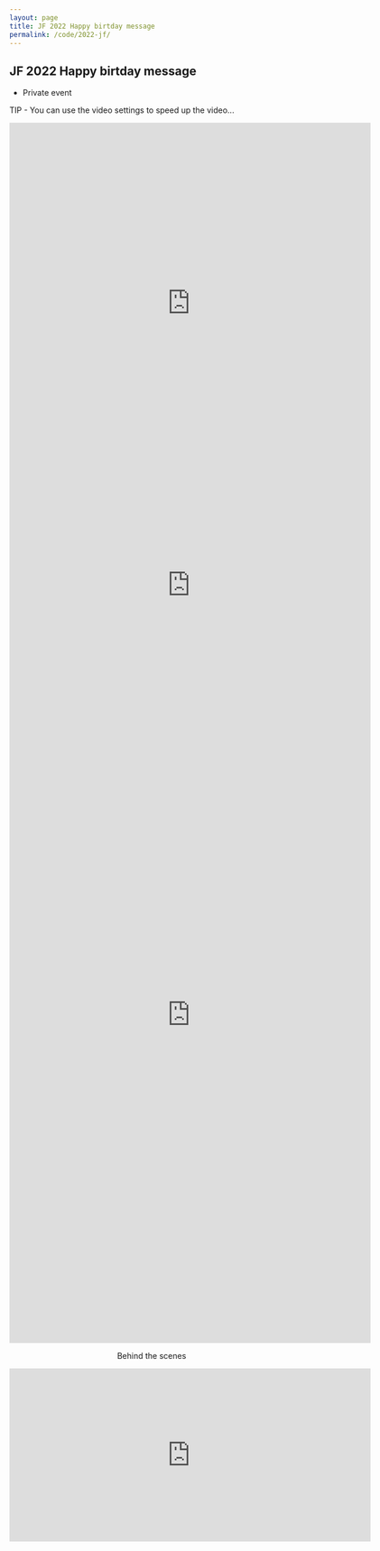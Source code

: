 ```yaml
---
layout: page
title: JF 2022 Happy birtday message
permalink: /code/2022-jf/
---
```


## JF 2022 Happy birtday message

* Private event

TIP - You can use the video settings to speed up the video...

<center>
  <iframe src="https://player.vimeo.com/video/720425681?h=ef3f36da71&amp;badge=0&amp;autopause=0&amp;player_id=0&amp;app_id=58479" width="640" height="640" frameborder="0" allow="autoplay; fullscreen; picture-in-picture" allowfullscreen title="2022-jf-video-00"></iframe>
  <br>
  <iframe src="https://player.vimeo.com/video/720432288?h=a2884c01b0&amp;badge=0&amp;autopause=0&amp;player_id=0&amp;app_id=58479" width="640" height="360" frameborder="0" allow="autoplay; fullscreen; picture-in-picture" allowfullscreen title="2022-jf-video-01-from-antonio-feijao"></iframe>
  <br>
  <iframe src="https://player.vimeo.com/video/720427811?h=3e802f18ab&amp;badge=0&amp;autopause=0&amp;player_id=0&amp;app_id=58479" width="640" height="1164" frameborder="0" allow="autoplay; fullscreen; picture-in-picture" allowfullscreen title="2022-jf-video-02-from-ed"></iframe>
  <br>
  <p>Behind the scenes</p>
  <iframe src="https://player.vimeo.com/video/719473585?h=12c0f3005a&amp;badge=0&amp;autopause=0&amp;player_id=0&amp;app_id=58479" width="640" height="307" frameborder="0" allow="autoplay; fullscreen; picture-in-picture" allowfullscreen title="2022-jf-video-03-behind-the-scenes"></iframe>
</center>
